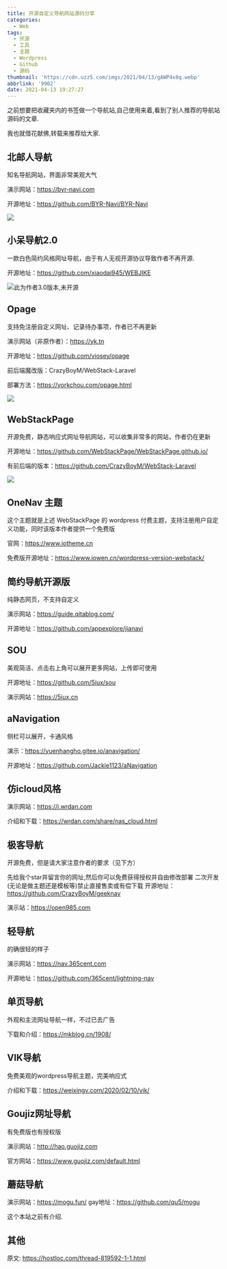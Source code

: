 ```yaml
---
title: 开源自定义导航网站源码分享
categories:
  - Web
tags:
  - 开源
  - 工具
  - 主题
  - Wordpress
  - Github
  - 源码
thumbnail: 'https://cdn.uzz5.com/imgs/2021/04/13/gAWP4x8q.webp'
abbrlink: '9902'
date: 2021-04-13 19:27:27
---
```


之前想要把收藏夹内的书签做一个导航站,自己使用来着,看到了别人推荐的导航站源码的文章.

我也就借花献佛,转载来推荐给大家.

## 北邮人导航
知名导航网站，界面非常美观大气

演示网站：https://byr-navi.com

开源地址：https://github.com/BYR-Navi/BYR-Navi

![](https://cdn.uzz5.com/imgs/2021/04/13/gJwc8T1D.webp)

## 小呆导航2.0
一款白色简约风格网址导航，由于有人无视开源协议导致作者不再开源.


开源地址：https://github.com/xiaodai945/WEBJIKE

![此为作者3.0版本,未开源](https://cdn.uzz5.com/imgs/2021/04/13/a1IyVOHM.webp)

## Opage
支持免注册自定义网址、记录待办事项，作者已不再更新

演示网站（非原作者）：https://yk.tn

开源地址：https://github.com/viosey/opage

前后端魔改版：CrazyBoyM/WebStack-Laravel

部署方法：https://yorkchou.com/opage.html

![](https://cdn.uzz5.com/imgs/2021/04/13/vj1TM6y7.webp)

## WebStackPage
开源免费，静态响应式网址导航网站，可以收集非常多的网站，作者仍在更新

开源地址：https://github.com/WebStackPage/WebStackPage.github.io/

有前后端的版本：https://github.com/CrazyBoyM/WebStack-Laravel

![](https://cdn.uzz5.com/imgs/2021/04/14/AXxBNAvB.webp)
## OneNav 主题
这个主题就是上述 WebStackPage 的 wordpress 付费主题，支持注册用户自定义功能，同时该版本作者提供一个免费版

官网：https://www.iotheme.cn

免费版开源地址：https://www.iowen.cn/wordpress-version-webstack/

## 简约导航开源版
纯静态网页，不支持自定义

演示网站：https://guide.qitablog.com/

开源地址：https://github.com/appexplore/jianavi


## SOU
美观简洁、点击右上角可以展开更多网站，上传即可使用

开源地址：https://github.com/5iux/sou

演示网站：https://5iux.cn

## aNavigation
侧栏可以展开，卡通风格

演示：https://yuenhangho.gitee.io/anavigation/

开源地址：https://github.com/Jackie1123/aNavigation

## 仿icloud风格
演示网站：https://i.wrdan.com

介绍和下载：https://wrdan.com/share/nas_cloud.html

## 极客导航
开源免费，但是请大家注意作者的要求（见下方）

先给我个star并留言你的网址,然后你可以免费获得授权并自由修改部署
二次开发(无论是做主题还是模板等)禁止直接售卖或有偿下载
开源地址：https://github.com/CrazyBoyM/geeknav

演示站：https://open985.com

## 轻导航
的确很轻的样子

演示网站：https://nav.365cent.com

开源地址：https://github.com/365cent/lightning-nav

## 单页导航
外观和主流网址导航一样，不过已去广告

下载和介绍：https://mkblog.cn/1908/

## VIK导航
免费美观的wordpress导航主题，完美响应式

介绍和下载：https://weixingv.com/2020/02/10/vik/

## Goujiz网址导航
有免费版也有授权版

演示网站：http://hao.guojiz.com

官方网站：https://www.guojiz.com/default.html

## 蘑菇导航
演示网站：https://mogu.fun/
gay地址：https://github.com/qu5/mogu

这个本站之前有介绍.

## 其他

原文: https://hostloc.com/thread-819592-1-1.html